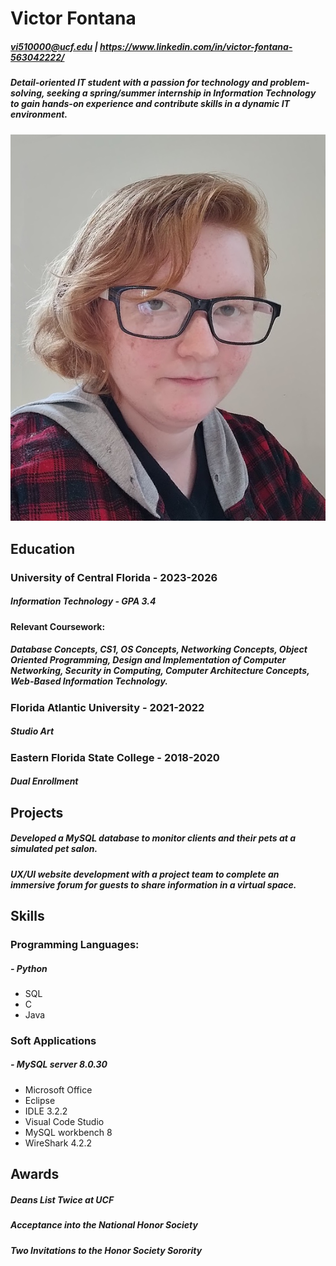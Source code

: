 # Victor Fontana
##### vi510000@ucf.edu | https://www.linkedin.com/in/victor-fontana-563042222/
##### Detail-oriented IT student with a passion for technology and problem-solving, seeking a spring/summer internship in Information Technology to gain hands-on experience and contribute skills in a dynamic IT environment.

![Photo of Victor Fontana in black glasses and a red flannel](/IMG_34567.png)

## Education

### University of Central Florida - 2023-2026
##### Information Technology - GPA 3.4
#### Relevant Coursework:
##### Database Concepts, CS1, OS Concepts, Networking Concepts, Object Oriented Programming, Design and Implementation of Computer Networking, Security in Computing, Computer Architecture Concepts, Web-Based Information Technology.

### Florida Atlantic University - 2021-2022
##### Studio Art

### Eastern Florida State College - 2018-2020
##### Dual Enrollment

## Projects
##### Developed a MySQL database to monitor clients and their pets at a simulated pet salon.
##### UX/UI website development with a project team to complete an immersive forum for guests to share information in a virtual space.

## Skills
### Programming Languages:
##### -	Python 
- SQL
- C
- Java

### Soft Applications
##### - MySQL server 8.0.30
- Microsoft Office
- Eclipse
- IDLE 3.2.2
- Visual Code Studio
- MySQL workbench 8
- WireShark 4.2.2

## Awards
##### Deans List Twice at UCF
##### Acceptance into the National Honor Society
##### Two Invitations to the Honor Society Sorority

